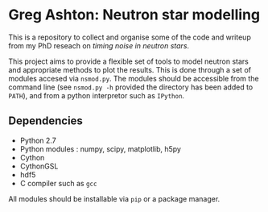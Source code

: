 # Greg Ashton: Neutron star modelling

This is a repository to collect and organise some of the code and writeup from
my PhD reseach on *timing noise in neutron stars*.

This project aims to provide a flexible set of tools to model neutron stars
and appropriate methods to plot the results. This is done through a set of
modules accesed via `nsmod.py`. The modules should be accessible from the
command line (see `nsmod.py -h` provided the directory has been added to
`PATH`), and from a python interpretor such as `IPython`. 

Dependencies 
------------

* Python 2.7 
* Python modules : numpy, scipy, matplotlib, h5py
* Cython 
* CythonGSL
* hdf5 
* C compiler such as `gcc`

All modules should be installable via `pip` or a package manager.





